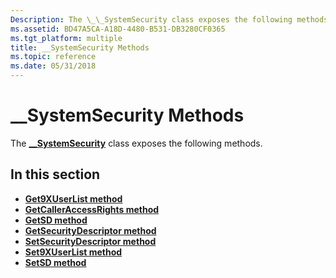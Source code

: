 ```yaml
---
Description: The \_\_SystemSecurity class exposes the following methods.
ms.assetid: BD47A5CA-A18D-4480-B531-DB3280CF0365
ms.tgt_platform: multiple
title: __SystemSecurity Methods
ms.topic: reference
ms.date: 05/31/2018
---
```


# \_\_SystemSecurity Methods

The [**\_\_SystemSecurity**](--systemsecurity.md) class exposes the following methods.

## In this section

-   [**Get9XUserList method**](--systemsecurity-get9xuserlist.md)
-   [**GetCallerAccessRights method**](--systemsecurity-getcalleraccessrights.md)
-   [**GetSD method**](--systemsecurity-getsd.md)
-   [**GetSecurityDescriptor method**](getsecuritydescriptor-method-in-class---systemsecurity-.md)
-   [**SetSecurityDescriptor method**](setsecuritydescriptor-method-in-class---systemsecurity.md)
-   [**Set9XUserList method**](--systemsecurity-set9xuserlist.md)
-   [**SetSD method**](--systemsecurity-setsd.md)

 

 



